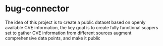 # bug-connector
The idea of this project is to create a public dataset based on openly available CVE information, the key goal is to create fully functional scapers set to gather CVE information from different sources augment comprehensive data points, and make it public

